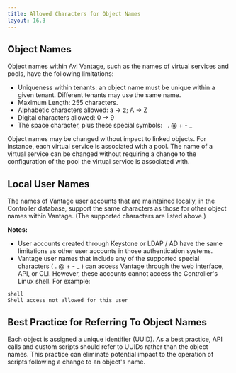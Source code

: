 ```yaml
---
title: Allowed Characters for Object Names
layout: 16.3
---
```

## Object Names

Object names within Avi Vantage, such as the names of virtual services and pools, have the following limitations:

* Uniqueness within tenants: an object name must be unique within a given tenant. Different tenants may use the same name. 
* Maximum Length: 255 characters. 
* Alphabetic characters allowed: a -> z; A -> Z 
* Digital characters allowed: 0 -> 9 
* The space character, plus these special symbols:   . @ + - _  

Object names may be changed without impact to linked objects. For instance, each virtual service is associated with a pool. The name of a virtual service can be changed without requiring a change to the configuration of the pool the virtual service is associated with.

## Local User Names

The names of Vantage user accounts that are maintained locally, in the Controller database, support the same characters as those for other object names within Vantage. (The supported characters are listed above.)

**Notes:**

* User accounts created through Keystone or LDAP / AD have the same limitations as other user accounts in those authentication systems. 
* Vantage user names that include any of the supported special characters ( . @ + - _ ) can access Vantage through the web interface, API, or CLI. However, these accounts cannot access the Controller's Linux shell. For example:  
<pre class="command-line language-bash" data-prompt=": >" data-output="2"><code>shell
Shell access not allowed for this user</code></pre> 

## Best Practice for Referring To Object Names

Each object is assigned a unique identifier (UUID). As a best practice, API calls and custom scripts should refer to UUIDs rather than the object names. This practice can eliminate potential impact to the operation of scripts following a change to an object's name.
